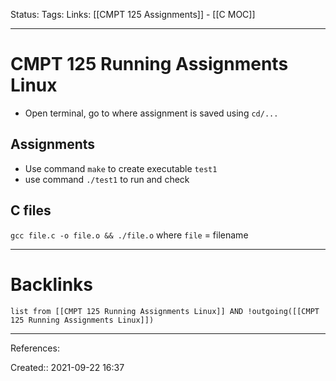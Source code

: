 Status: 
Tags: 
Links: [[CMPT 125 Assignments]] - [[C MOC]]
___
# CMPT 125 Running Assignments Linux
- Open terminal, go to where assignment is saved using `cd/...`
## Assignments
- Use command `make` to create executable `test1`
- use command `./test1` to run and check
## C files
`gcc file.c -o file.o && ./file.o` where `file` = filename
___
# Backlinks
```dataview
list from [[CMPT 125 Running Assignments Linux]] AND !outgoing([[CMPT 125 Running Assignments Linux]])
```
___
References:

Created:: 2021-09-22 16:37
